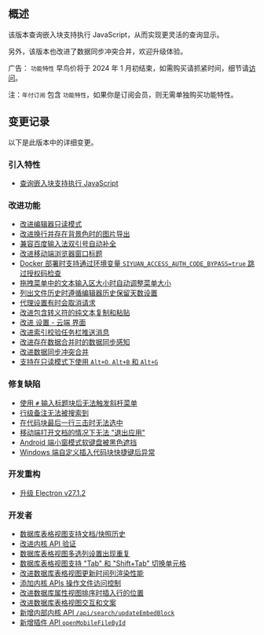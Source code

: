 ## 概述

该版本查询嵌入块支持执行 JavaScript，从而实现更灵活的查询显示。

另外，该版本也改进了数据同步冲突合并，欢迎升级体验。

广告： `功能特性` 早鸟价将于 2024 年 1 月初结束，如需购买请抓紧时间，细节请[访问](https://b3log.org/siyuan/pricing.html)。

注：`年付订阅` 包含 `功能特性`，如果你是订阅会员，则无需单独购买功能特性。

## 变更记录

以下是此版本中的详细变更。

### 引入特性

* [查询嵌入块支持执行 JavaScript](https://github.com/siyuan-note/siyuan/issues/9648)

### 改进功能

* [改进编辑器只读模式](https://github.com/siyuan-note/siyuan/issues/9598)
* [改进换行并存在背景色时的图片导出](https://github.com/siyuan-note/siyuan/issues/9685)
* [兼容百度输入法双引号自动补全](https://github.com/siyuan-note/siyuan/issues/9686)
* [改进移动端浏览器窗口标题](https://github.com/siyuan-note/siyuan/issues/9695)
* [Docker 部署时支持通过环境变量 `SIYUAN_ACCESS_AUTH_CODE_BYPASS=true` 跳过授权码检查](https://github.com/siyuan-note/siyuan/issues/9709)
* [拖拽菜单中的文本输入区大小时自动调整菜单大小](https://github.com/siyuan-note/siyuan/issues/9715)
* [列出文件历史时遵循编辑器历史保留天数设置](https://github.com/siyuan-note/siyuan/issues/9723)
* [代理设置有时会取消请求](https://github.com/siyuan-note/siyuan/issues/9725)
* [改进包含转义符的纯文本复制和粘贴](https://github.com/siyuan-note/siyuan/issues/9727)
* [改进 设置 - 云端 界面](https://github.com/siyuan-note/siyuan/issues/9730)
* [改进索引校验任务栏推送消息](https://github.com/siyuan-note/siyuan/issues/9739)
* [改进存在数据合并时的数据同步感知](https://github.com/siyuan-note/siyuan/issues/9740)
* [改进数据同步冲突合并](https://github.com/siyuan-note/siyuan/issues/9741)
* [支持在只读模式下使用 `Alt+O`, `Alt+B` 和 `Alt+G`](https://github.com/siyuan-note/siyuan/issues/9745)

### 修复缺陷

* [使用 `#` 输入标题块后无法触发斜杆菜单](https://github.com/siyuan-note/siyuan/issues/9022)
* [行级备注无法被搜索到](https://github.com/siyuan-note/siyuan/issues/9710)
* [在代码块最后一行三击时无法选中](https://github.com/siyuan-note/siyuan/issues/9714)
* [移动端打开文档的情况下无法 "退出应用"](https://github.com/siyuan-note/siyuan/issues/9717)
* [Android 端小窗模式软键盘被黑色遮挡](https://github.com/siyuan-note/siyuan/issues/9726)
* [Windows 端自定义插入代码块快捷键后异常](https://github.com/siyuan-note/siyuan/issues/9735)

### 开发重构

* [升级 Electron v27.1.2](https://github.com/siyuan-note/siyuan/issues/9705)

### 开发者

* [数据库表格视图支持文档/快照历史](https://github.com/siyuan-note/siyuan/issues/9567)
* [改进内核 API 验证](https://github.com/siyuan-note/siyuan/pull/9702)
* [数据库表格视图多选列设置出现重复](https://github.com/siyuan-note/siyuan/issues/9716)
* [数据库表格视图支持 "Tab" 和 "Shift+Tab" 切换单元格](https://github.com/siyuan-note/siyuan/issues/9718)
* [改进数据库表格视图更新时间列渲染性能](https://github.com/siyuan-note/siyuan/issues/9719)
* [添加内核 APIs 操作文件访问控制](https://github.com/siyuan-note/siyuan/pull/9722)
* [改进数据库属性视图排序时插入行的位置](https://github.com/siyuan-note/siyuan/issues/9724)
* [改进数据库表格视图交互和文案](https://github.com/siyuan-note/siyuan/issues/9728)
* [新增内部内核 API `/api/search/updateEmbedBlock`](https://github.com/siyuan-note/siyuan/issues/9736)
* [新增插件 API `openMobileFileById`](https://github.com/siyuan-note/siyuan/issues/9738)
